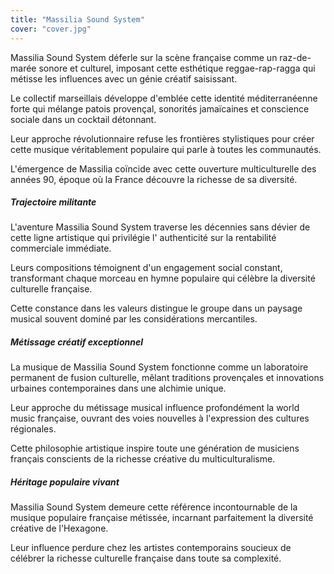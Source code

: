 ```yaml
---
title: "Massilia Sound System"
cover: "cover.jpg"
---
```


Massilia Sound System déferle sur la scène française comme un raz-de-marée sonore et culturel, imposant cette esthétique
reggae-rap-ragga qui métisse les influences avec un génie créatif saisissant.

Le collectif marseillais développe d'emblée cette identité méditerranéenne forte qui mélange patois provençal, sonorités
jamaïcaines et conscience sociale dans un cocktail détonnant.

Leur approche révolutionnaire refuse les frontières stylistiques pour créer cette musique véritablement populaire qui
parle à toutes les communautés.

L'émergence de Massilia coïncide avec cette ouverture multiculturelle des années 90, époque où la France découvre la
richesse de sa diversité.


##### Trajectoire militante

L'aventure Massilia Sound System traverse les décennies sans dévier de cette ligne artistique qui privilégie l'
authenticité sur la rentabilité commerciale immédiate.

Leurs compositions témoignent d'un engagement social constant, transformant chaque morceau en hymne populaire qui
célèbre la diversité culturelle française.

Cette constance dans les valeurs distingue le groupe dans un paysage musical souvent dominé par les considérations
mercantiles.


##### Métissage créatif exceptionnel

La musique de Massilia Sound System fonctionne comme un laboratoire permanent de fusion culturelle, mêlant traditions
provençales et innovations urbaines contemporaines dans une alchimie unique.

Leur approche du métissage musical influence profondément la world music française, ouvrant des voies nouvelles à
l'expression des cultures régionales.

Cette philosophie artistique inspire toute une génération de musiciens français conscients de la richesse créative du
multiculturalisme.


##### Héritage populaire vivant

Massilia Sound System demeure cette référence incontournable de la musique populaire française métissée, incarnant
parfaitement la diversité créative de l'Hexagone.

Leur influence perdure chez les artistes contemporains soucieux de célébrer la richesse culturelle française dans toute
sa complexité.
